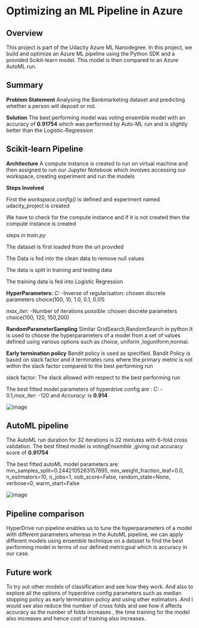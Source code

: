 # Optimizing an ML Pipeline in Azure

## Overview
This project is part of the Udacity Azure ML Nanodegree.
In this project, we build and optimize an Azure ML pipeline using the Python SDK and a provided Scikit-learn model.
This model is then compared to an Azure AutoML run.

## Summary ##
__Problem Statement__  Analysing the Bankmarketing  dataset and predicting whether a person will deposit or not. 

 __Solution__  The best performing model was voting ensemble model with an accuracy of **0.91754** which was performed by Auto-ML run and is slightly better than the Logistic-Regression

## Scikit-learn Pipeline ## 
__Architecture__ A compute instance is created to run on virtual machine and then assigned to run our Jupyter Notebook which involves accessing our workspace, creating experiment and run the models

__Steps Involved__

First the *workspace.config()* is defined and experiment named udacity_project is created

We have to check for the compute instance and if it is not created then the compute instance is created 

*steps in train.py*

The dataset is first loaded from the url provided

The Data is fed into the clean data to remove null values 

The data is split in training and testing data

The training data is fed into Logistic Regression

__HyperParameters:__ 
    *C:* -Inverse of regularisation: chosen discrete parameters choice(100, 10, 1.0, 0.1, 0.01)
                      
   *max_iter:* -Number of iterations possible :chosen discrete parameters choice(100, 120, 150,200)
                      
__RandomParameterSampling__ Similar GridSearch,RandomSearch in python.It is used to choose the hyperparameters of a model from a set of values defined using various options such as choice, uniform ,loguniform,normal.

__Early termination policy__ Bandit policy is used as specified. Bandit Policy is based on slack factor and it terminates runs where the primary metric is not within the slack factor compared to the best performing run

slack factor: The slack allowed with respect to the best performing run

The best fitted model parameters of hyperdrive config are :
                 *C:* - 0.1,*max_iter:* -120 and *Accuracy:* is **0.914**

![image](https://user-images.githubusercontent.com/68179281/112526686-38bfc680-8dc8-11eb-8002-6ec1aeaedcaa.png)

## AutoML pipeline ##
The AutoML run duration for 32 iterations is 32 mintutes with 6-fold cross validation. The best fitted model is _votingEnsemble_ ,giving out accuracy score of **0.91754** 

The best fitted autoML model parameters are:       min_samples_split=0.2442105263157895,
                                                   min_weight_fraction_leaf=0.0,
                                                   n_estimators=10,
                                                   n_jobs=1,
                                                   oob_score=False,
                                                   random_state=None,
                                                   verbose=0,
                                                   warm_start=False

![image](https://user-images.githubusercontent.com/68179281/112526984-8e946e80-8dc8-11eb-91ef-bfcc928a6d05.png)

## Pipeline comparison
HyperDrive run pipeline enables us to tune the hyperparameters of a model with different parameters whereas in the AutoML pipeline, we can apply different models using ensemble technique on a dataset to find the best performing model in terms of our defined metricgoal which is accuracy in our case.
## Future work
To try out other models of classification and see how they work. And also to explore all the options of hyperdrive config parameters such as median stopping policy as early termination policy and using other estimators .And I would see also reduce the number of cross folds and see how it affects accuracy as the number of folds increases , the time training for the model also increases and hence cost of training also increases. 

